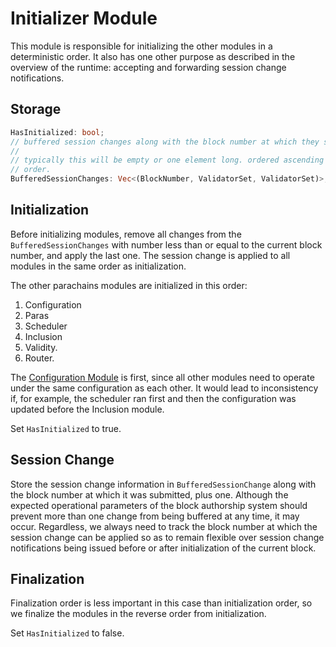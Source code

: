 # Initializer Module

This module is responsible for initializing the other modules in a deterministic order. It also has one other purpose as described in the overview of the runtime: accepting and forwarding session change notifications.

## Storage

```rust
HasInitialized: bool;
// buffered session changes along with the block number at which they should be applied.
//
// typically this will be empty or one element long. ordered ascending by BlockNumber and insertion
// order.
BufferedSessionChanges: Vec<(BlockNumber, ValidatorSet, ValidatorSet)>;
```

## Initialization

Before initializing modules, remove all changes from the `BufferedSessionChanges` with number less than or equal to the current block number, and apply the last one. The session change is applied to all modules in the same order as initialization.

The other parachains modules are initialized in this order:

1. Configuration
1. Paras
1. Scheduler
1. Inclusion
1. Validity.
1. Router.

The [Configuration Module](configuration.md) is first, since all other modules need to operate under the same configuration as each other. It would lead to inconsistency if, for example, the scheduler ran first and then the configuration was updated before the Inclusion module.

Set `HasInitialized` to true.

## Session Change

Store the session change information in `BufferedSessionChange` along with the block number at which it was submitted, plus one. Although the expected operational parameters of the block authorship system should prevent more than one change from being buffered at any time, it may occur. Regardless, we always need to track the block number at which the session change can be applied so as to remain flexible over session change notifications being issued before or after initialization of the current block.

## Finalization

Finalization order is less important in this case than initialization order, so we finalize the modules in the reverse order from initialization.

Set `HasInitialized` to false.

